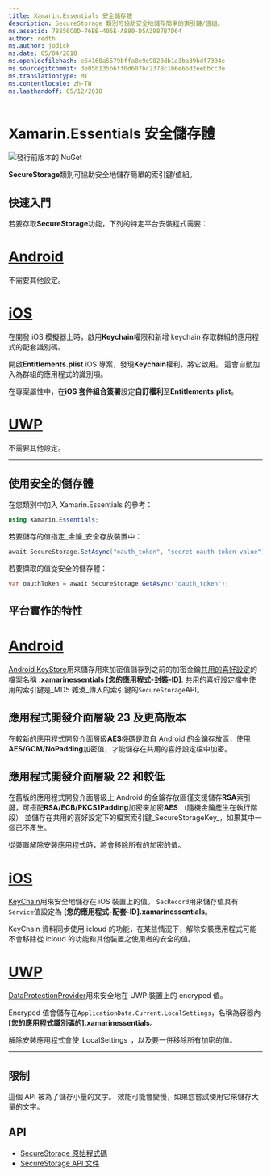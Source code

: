 ```yaml
---
title: Xamarin.Essentials 安全儲存體
description: SecureStorage 類別可協助安全地儲存簡單的索引鍵/值組。
ms.assetid: 78856C0D-76BB-406E-A880-D5A3987B7D64
author: redth
ms.author: jodick
ms.date: 05/04/2018
ms.openlocfilehash: e64160a5579bffa8e9e9820db1a3ba39bdf7304e
ms.sourcegitcommit: 3e05b135b6ff0d607bc2378c1b6e66d2eebbcc3e
ms.translationtype: MT
ms.contentlocale: zh-TW
ms.lasthandoff: 05/12/2018
---
```

# <a name="xamarinessentials-secure-storage"></a>Xamarin.Essentials 安全儲存體

![發行前版本的 NuGet](~/media/shared/pre-release.png)

**SecureStorage**類別可協助安全地儲存簡單的索引鍵/值組。

## <a name="getting-started"></a>快速入門

若要存取**SecureStorage**功能，下列的特定平台安裝程式需要：

# <a name="androidtabandroid"></a>[Android](#tab/android)

不需要其他設定。

# <a name="iostabios"></a>[iOS](#tab/ios)

在開發 iOS 模擬器上時，啟用**Keychain**權限和新增 keychain 存取群組的應用程式的配套識別碼。

開啟**Entitlements.plist** iOS 專案，發現**Keychain**權利，將它啟用。 這會自動加入為群組的應用程式的識別項。

在專案屬性中，在**iOS 套件組合簽署**設定**自訂權利**至**Entitlements.plist**。

# <a name="uwptabuwp"></a>[UWP](#tab/uwp)

不需要其他設定。

-----

## <a name="using-secure-storage"></a>使用安全的儲存體

在您類別中加入 Xamarin.Essentials 的參考：

```csharp
using Xamarin.Essentials;
```

若要儲存的值指定_金鑰_安全存放裝置中：

```csharp
await SecureStorage.SetAsync("oauth_token", "secret-oauth-token-value");
```

若要擷取的值從安全的儲存體：

```csharp
var oauthToken = await SecureStorage.GetAsync("oauth_token");
```

## <a name="platform-implementation-specifics"></a>平台實作的特性

# <a name="androidtabandroid"></a>[Android](#tab/android)

[Android KeyStore](https://developer.android.com/training/articles/keystore.html)用來儲存用來加密值儲存到之前的加密金鑰[共用的喜好設定](https://developer.android.com/training/data-storage/shared-preferences.html)的檔案名稱 **.xamarinessentials [您的應用程式-封裝-ID]**.  共用的喜好設定檔中使用的索引鍵是_MD5 雜湊_傳入的索引鍵的`SecureStorage`API。

## <a name="api-level-23-and-higher"></a>應用程式開發介面層級 23 及更高版本

在較新的應用程式開發介面層級**AES**機碼是取自 Android 的金鑰存放區，使用**AES/GCM/NoPadding**加密值，才能儲存在共用的喜好設定檔中加密。

## <a name="api-level-22-and-lower"></a>應用程式開發介面層級 22 和較低

在舊版的應用程式開發介面層級上 Android 的金鑰存放區僅支援儲存**RSA**索引鍵，可搭配**RSA/ECB/PKCS1Padding**加密來加密**AES** （隨機金鑰產生在執行階段） 並儲存在共用的喜好設定下的檔案索引鍵_SecureStorageKey_，如果其中一個已不產生。

從裝置解除安裝應用程式時，將會移除所有的加密的值。

# <a name="iostabios"></a>[iOS](#tab/ios)

[KeyChain](https://developer.xamarin.com/api/type/Android.Security.KeyChain/)用來安全地儲存在 iOS 裝置上的值。  `SecRecord`用來儲存值具有`Service`值設定為 **[您的應用程式-配套-ID].xamarinessentials**。

KeyChain 資料同步使用 icloud 的功能，在某些情況下，解除安裝應用程式可能不會移除從 icloud 的功能和其他裝置之使用者的安全的值。

# <a name="uwptabuwp"></a>[UWP](#tab/uwp)

[DataProtectionProvider](https://docs.microsoft.com/en-us/uwp/api/windows.security.cryptography.dataprotection.dataprotectionprovider)用來安全地在 UWP 裝置上的 encryped 值。

Encryped 值會儲存在`ApplicationData.Current.LocalSettings`，名稱為容器內 **[您的應用程式識別碼的].xamarinessentials**。

解除安裝應用程式會使_LocalSettings_，以及要一併移除所有加密的值。

-----

## <a name="limitations"></a>限制

這個 API 被為了儲存小量的文字。  效能可能會變慢，如果您嘗試使用它來儲存大量的文字。

## <a name="api"></a>API

- [SecureStorage 原始程式碼](https://github.com/xamarin/Essentials/tree/master/Xamarin.Essentials/SecureStorage)
- [SecureStorage API 文件](xref:Xamarin.Essentials.SecureStorage)
